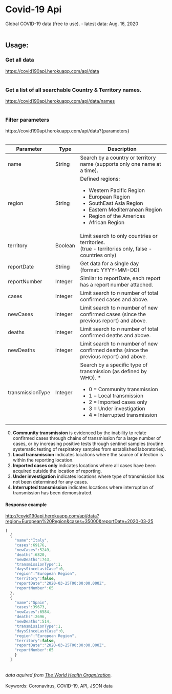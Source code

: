 # Covid-19 Api
Global COVID-19 data (free to use). - latest data: Aug. 16, 2020 <br><br>

## Usage:

### Get all data
https://covid190api.herokuapp.com/api/data
<br><br>

### Get a list of all searchable Country & Territory names.
https://covid190api.herokuapp.com/api/data/names
<br><br>

### Filter parameters
<div>https://covid190api.herokuapp.com/api/data?{parameters}</div>
<br>

Parameter | Type | Description
------------ | ------------- | -------------
name | String | Search by a country or territory name (supports only one name at a time).
region | String | Defined regions: <ul><li>Western Pacific Region</li><li>European Region</li><li>SouthEast Asia Region</li><li>Eastern Mediterranean Region</li><li>Region of the Americas</li><li>African Region</li></ul>
territory | Boolean | Limit search to only countries or territories.<br>(true - territories only, false - countries only)
reportDate | String | Get data for a single day<br>(format: YYYY-MM-DD)
reportNumber | Integer | Similar to reportDate, each report has a report number attached.
cases | Integer | Limit search to *n* number of total confirmed cases and above.
newCases | Integer | Limit search to *n* number of new confirmed cases (since the previous report) and above.
deaths | Integer | Limit search to *n* number of total confirmed deaths and above.
newDeaths | Integer |  Limit search to *n* number of new confirmed deaths (since the previous report) and above.
transmissionType | Integer | Search by a specific type of transmission (as defined by WHO). * <ul><li>0 = Community transmission</li><li>1 = Local transmission</li><li>2 = Imported cases only</li><li>3 = Under investigation</li><li>4 = Interrupted transmission</li></ul>

0. **Community transmission** is evidenced by the inability to relate confirmed cases through chains of transmission for a large number of cases, or by increasing positive tests through sentinel samples (routine systematic testing of respiratory samples from established laboratories).
1. **Local transmission** indicates locations where the source of infection is within the reporting location.
2. **Imported cases only** indicates locations where all cases have been acquired outside the location of reporting.
3. **Under investigation** indicates locations where type of transmission has not been determined for any cases.
4. **Interrupted transmission** indicates locations where interruption of transmission has been demonstrated.
#### Response example
http://covid190api.herokuapp.com/api/data?region=European%20Region&cases=35000&reportDate=2020-03-25
```javascript
[
  {
    "name":"Italy",
    "cases":69176,
    "newCases":5249,
    "deaths":6820,
    "newDeaths":743,
    "transmissionType":1,
    "daysSinceLastCase":0,
    "region":"European Region",
    "territory":false,
    "reportDate":"2020-03-25T00:00:00.000Z",
    "reportNumber":65
  },
  {
    "name":"Spain",
    "cases":39673,
    "newCases":6584,
    "deaths":2696,
    "newDeaths":514,
    "transmissionType":1,
    "daysSinceLastCase":0,
    "region":"European Region",
    "territory":false,
    "reportDate":"2020-03-25T00:00:00.000Z",
    "reportNumber":65
    }
  ]
```
<br>*data aquired from [The World Health Organization](https://www.who.int/).* 
<br><br>Keywords: Coronavirus, COVID-19, API, JSON data
